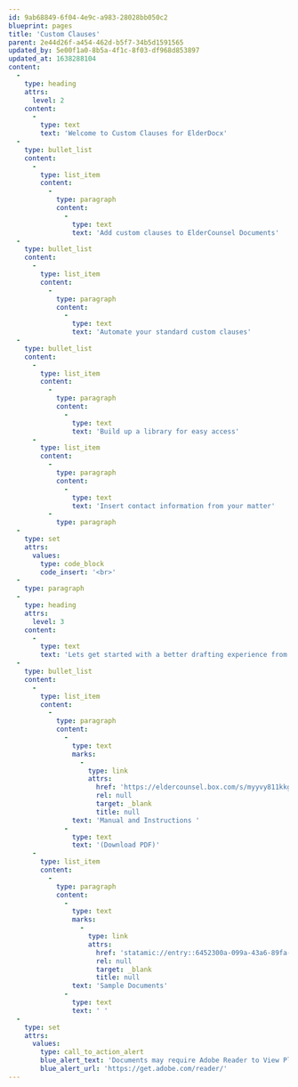 ```yaml
---
id: 9ab68849-6f04-4e9c-a983-28028bb050c2
blueprint: pages
title: 'Custom Clauses'
parent: 2e44d26f-a454-462d-b5f7-34b5d1591565
updated_by: 5e00f1a0-8b5a-4f1c-8f03-df968d853897
updated_at: 1638288104
content:
  -
    type: heading
    attrs:
      level: 2
    content:
      -
        type: text
        text: 'Welcome to Custom Clauses for ElderDocx'
  -
    type: bullet_list
    content:
      -
        type: list_item
        content:
          -
            type: paragraph
            content:
              -
                type: text
                text: 'Add custom clauses to ElderCounsel Documents'
  -
    type: bullet_list
    content:
      -
        type: list_item
        content:
          -
            type: paragraph
            content:
              -
                type: text
                text: 'Automate your standard custom clauses'
  -
    type: bullet_list
    content:
      -
        type: list_item
        content:
          -
            type: paragraph
            content:
              -
                type: text
                text: 'Build up a library for easy access'
      -
        type: list_item
        content:
          -
            type: paragraph
            content:
              -
                type: text
                text: 'Insert contact information from your matter'
          -
            type: paragraph
  -
    type: set
    attrs:
      values:
        type: code_block
        code_insert: '<br>'
  -
    type: paragraph
  -
    type: heading
    attrs:
      level: 3
    content:
      -
        type: text
        text: 'Lets get started with a better drafting experience from ElderCounsel!'
  -
    type: bullet_list
    content:
      -
        type: list_item
        content:
          -
            type: paragraph
            content:
              -
                type: text
                marks:
                  -
                    type: link
                    attrs:
                      href: 'https://eldercounsel.box.com/s/myyvy811kkg1mpfdp748cvkd71pggto0'
                      rel: null
                      target: _blank
                      title: null
                text: 'Manual and Instructions '
              -
                type: text
                text: '(Download PDF)'
      -
        type: list_item
        content:
          -
            type: paragraph
            content:
              -
                type: text
                marks:
                  -
                    type: link
                    attrs:
                      href: 'statamic://entry::6452300a-099a-43a6-89fa-6ccbed16843f'
                      rel: null
                      target: _blank
                      title: null
                text: 'Sample Documents'
              -
                type: text
                text: ' '
  -
    type: set
    attrs:
      values:
        type: call_to_action_alert
        blue_alert_text: 'Documents may require Adobe Reader to View Please Click Here to Download'
        blue_alert_url: 'https://get.adobe.com/reader/'
---
```

